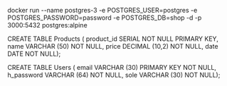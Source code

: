 docker run --name postgres-3 -e POSTGRES_USER=postgres -e POSTGRES_PASSWORD=password -e POSTGRES_DB=shop -d -p 3000:5432 postgres:alpine

CREATE TABLE Products (
product_id SERIAL NOT NULL PRIMARY KEY,
name VARCHAR (50) NOT NULL,
price DECIMAL (10,2) NOT NULL,
date DATE NOT NULL);

CREATE TABLE Users (
email VARCHAR (30) PRIMARY KEY NOT NULL,
h_password VARCHAR (64) NOT NULL,
sole VARCHAR (30) NOT NULL);